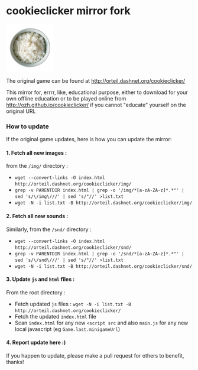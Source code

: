# cookieclicker mirror fork

<img src="img/perfectCookie.png" width="128">

The original game can be found at http://orteil.dashnet.org/cookieclicker/

This mirror for, errrr, like, educational purpose, either to download for your own offline education or to be played online from http://ozh.github.io/cookieclicker/ if you cannot "educate" yourself on the original URL

### How to update

If the original game updates, here is how you can update the mirror:

#### 1. Fetch all new images :

from the `/img/` directory :

* `wget --convert-links -O index.html http://orteil.dashnet.org/cookieclicker/img/`
* `grep -v PARENTDIR index.html | grep -o '/img/*[a-zA-ZA-z]*.*"' | sed 's/\/img\///' | sed 's/"//' >list.txt`
* `wget -N -i list.txt -B http://orteil.dashnet.org/cookieclicker/img/`

#### 2. Fetch all new sounds :

Similarly, from the `/snd/` directory :

* `wget --convert-links -O index.html http://orteil.dashnet.org/cookieclicker/snd/`
* `grep -v PARENTDIR index.html | grep -o '/snd/*[a-zA-ZA-z]*.*"' | sed 's/\/snd\///' | sed 's/"//' >list.txt`
* `wget -N -i list.txt -B http://orteil.dashnet.org/cookieclicker/snd/`

#### 3. Update `js` and `html` files :

From the root directory :

* Fetch updated `js` files : `wget -N -i list.txt -B http://orteil.dashnet.org/cookieclicker/`
* Fetch the updated `index.html` file
* Scan `index.html` for any new `<script src` and also `main.js` for any new local javascript (eg `Game.last.minigameUrl`)

#### 4. Report update here :)

If you happen to update, please make a pull request for others to benefit, thanks!
